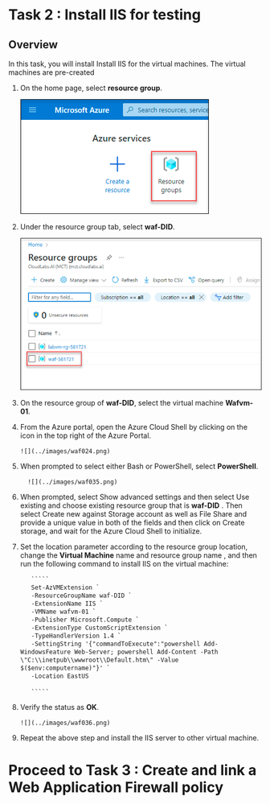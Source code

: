 #  Task 2 : Install IIS for testing

## Overview

In this task, you will install Install IIS for the virtual machines. The virtual machines are pre-created

1. On the home page, select **resource group**.

     ![](../images/waf021.png)

1. Under the resource group tab, select **waf-DID**.

     ![](../images/waf022.png)
     
1. On the resource group of **waf-DID**, select the virtual machine **Wafvm-01**.

1. From the Azure portal, open the Azure Cloud Shell by clicking on the icon in the top right of the Azure Portal.

       ![](../images/waf024.png)

1. When prompted to select either Bash or PowerShell, select **PowerShell**.

         ![](../images/waf035.png)

1. When prompted, select Show advanced settings and then select Use existing and choose existing resource group that is **waf-DID** . Then select Create new against Storage account as well as File Share and provide a unique value in both of the fields and then click on Create storage, and wait for the Azure Cloud Shell to initialize.

1. Set the location parameter according to the resource group location, change the **Virtual Machine** name and resource group name , and then run the following command to install IIS on the virtual machine:

          `````
          Set-AzVMExtension `
          -ResourceGroupName waf-DID `
          -ExtensionName IIS `
          -VMName wafvm-01 `
          -Publisher Microsoft.Compute `
          -ExtensionType CustomScriptExtension `
          -TypeHandlerVersion 1.4 `
          -SettingString '{"commandToExecute":"powershell Add-WindowsFeature Web-Server; powershell Add-Content -Path \"C:\\inetpub\\wwwroot\\Default.htm\" -Value $($env:computername)"}' `
          -Location EastUS

          `````
          
 1. Verify the status as **OK**.

        ![](../images/waf036.png)
     
 1. Repeat the above step and install the IIS server to other virtual machine.

# Proceed to Task 3 : Create and link a Web Application Firewall policy


     
